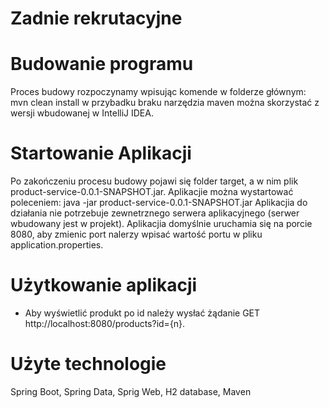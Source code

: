 # Zadnie rekrutacyjne
# Budowanie programu
Proces budowy rozpoczynamy wpisując komende w folderze głównym:
mvn clean install
w przybadku braku narzędzia maven można skorzystać z wersji wbudowanej w IntelliJ IDEA.

# Startowanie Aplikacji
Po zakończeniu procesu budowy pojawi się folder target, a w nim plik product-service-0.0.1-SNAPSHOT.jar.
Aplikacjie można wystartować poleceniem:
java -jar product-service-0.0.1-SNAPSHOT.jar
Aplikacjia do działania nie potrzebuje zewnetrznego serwera aplikacyjnego (serwer wbudowany jest w projekt).
Aplikacjia domyślnie uruchamia się na porcie 8080, aby zmienic port nalerzy wpisać wartość portu w pliku application.properties.

# Użytkowanie aplikacji
* Aby wyświetlić produkt po id należy wysłać żądanie GET http://localhost:8080/products?id={n}. 

# Użyte technologie
Spring Boot, Spring Data, Sprig Web,  H2 database, Maven
